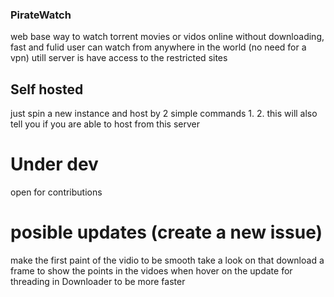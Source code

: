 ### PirateWatch
web base way to watch torrent movies or vidos online without downloading, fast and fulid 
user can watch from anywhere in the world (no need for a vpn)
utill server is have access to the restricted sites 

## Self hosted
just spin a new instance and host by 2 simple commands
1. 
2. 
this will also tell you if you are able to host from this server

# Under dev
open for contributions


# posible updates (create a new issue)
make the first paint of the vidio to be smooth 
    take a look on that 
download a frame to show the points in the vidoes when hover on the 
update for threading in Downloader to be more faster
